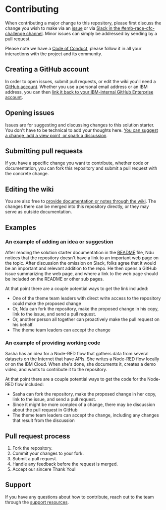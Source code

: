 # Contributing

When contributing a major change to this repository, please first discuss the
change you wish to make via an [issue](issues) or via
[Slack in the #emb-race-cfc-challenge 
channel](https://slack.com/app_redirect?channel=emb-race-cfc-challenge).
Minor issues can simply be addressed by sending by a pull request.

Please note we have a [Code of Conduct](CODE_OF_CONDUCT.md), please follow it
in all your interactions with the project and its community.

## Creating a GitHub account

In order to open issues, submit pull requests, or edit the wiki you'll need a
[GitHub account](https://github.com/join). Whether you use a personal email
address or an IBM address, you can then [link it back to your IBM-internal
GitHub Enterprise account](https://gh-user-map.dal1a.cirrus.ibm.com/).

## Opening issues

Issues are for suggesting and discussing changes to this solution starter.
You don't have to be technical to add your thoughts here. [You can suggest a
change, add a view point, or spark a discussion](issues).

## Submitting pull requests

If you have a specific change you want to contribute, whether code or
documentation, you can fork this repository and submit a pull request with
the concrete change.

## Editing the wiki

You are also free to [provide documentation or notes through the wiki](wiki).
The changes there can be merged into this repository directly, or they may
serve as outside documentation.

## Examples

### An example of adding an idea or suggestion 

After reading the solution starter documentation in the [README](README.md)
file, Ndu notices that the repository doesn't have a link to an important web
page on the topic. After discussion the omission on Slack, folks agree that
it would be an important and relevant addition to the repo. He then opens a
GitHub issue summarizing the web page, and where a link to the web page
should be included on the README or other sub pages. 

At that point there are a couple potential ways to get the link included:
* One of the theme team leaders with direct write access to the repository
could make the proposed change 
* Or, Ndu can fork the repository, make the proposed change in his copy,
link to the issue, and send a pull request.
* Or, another person all together can proactively make the pull request on
his behalf.
* The theme team leaders can accept the change

### An example of providing working code
Sasha has an idea for a Node-RED flow that gathers data from several datasets
on the Internet that have APIs. She writes a Node-RED flow locally or on the
IBM Cloud. When she's done, she documents it, creates a demo video, and wants
to contribute it to the repository.

At that point there are a couple potential ways to get the code for the
Node-RED flow included:
* Sasha can fork the repository, make the proposed change in her copy, link
to the issue, and send a pull request.
* Since it might be more complex of a change, there may be discussion about
the pull request in GitHub
* The theme team leaders can accept the change, including any changes that
result from the discussion



## Pull request process

1. Fork the repository. 
2. Commit your changes to your fork. 
3. Submit a pull request.
4. Handle any feedback before the request is merged.
5. Accept our sincere Thank You!

## Support

If you have any questions about how to contribute, reach out to the team
through the [support resources](SUPPORT.md).
